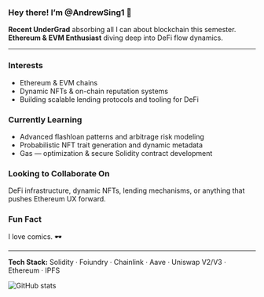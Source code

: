 ### Hey there! I’m @AndrewSing1 👋
**Recent UnderGrad** absorbing all I can about blockchain this semester.
**Ethereum & EVM Enthusiast** diving deep into DeFi flow dynamics.

---

###  Interests
- Ethereum & EVM chains
- Dynamic NFTs & on-chain reputation systems
- Building scalable lending protocols and tooling for DeFi

###  Currently Learning
- Advanced flashloan patterns and arbitrage risk modeling
- Probabilistic NFT trait generation and dynamic metadata
- Gas — optimization & secure Solidity contract development

###  Looking to Collaborate On
DeFi infrastructure, dynamic NFTs, lending mechanisms, or anything that pushes Ethereum UX forward.

###  Fun Fact
I love comics. 🕶️

---

**Tech Stack:** Solidity · Foiundry · Chainlink · Aave · Uniswap V2/V3 · Ethereum · IPFS

<img align="left" src="https://github-readme-stats.vercel.app/api?username=AndrewSing1&show_icons=true&theme=radical" alt="GitHub stats" />

